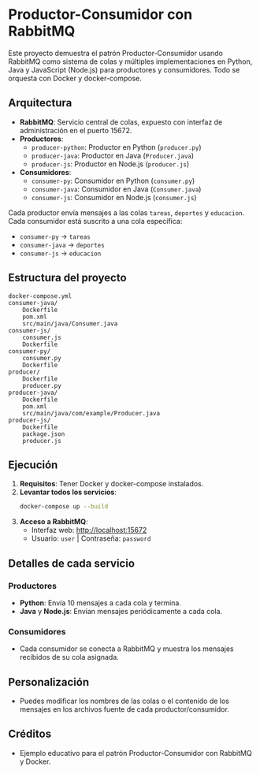 # Productor-Consumidor con RabbitMQ

Este proyecto demuestra el patrón Productor-Consumidor usando RabbitMQ como sistema de colas y múltiples implementaciones en Python, Java y JavaScript (Node.js) para productores y consumidores. Todo se orquesta con Docker y docker-compose.

## Arquitectura

- **RabbitMQ**: Servicio central de colas, expuesto con interfaz de administración en el puerto 15672.
- **Productores**:
  - `producer-python`: Productor en Python (`producer.py`)
  - `producer-java`: Productor en Java (`Producer.java`)
  - `producer-js`: Productor en Node.js (`producer.js`)
- **Consumidores**:
  - `consumer-py`: Consumidor en Python (`consumer.py`)
  - `consumer-java`: Consumidor en Java (`Consumer.java`)
  - `consumer-js`: Consumidor en Node.js (`consumer.js`)

Cada productor envía mensajes a las colas `tareas`, `deportes` y `educacion`. Cada consumidor está suscrito a una cola específica:
- `consumer-py` → `tareas`
- `consumer-java` → `deportes`
- `consumer-js` → `educacion`

## Estructura del proyecto

```
docker-compose.yml
consumer-java/
    Dockerfile
    pom.xml
    src/main/java/Consumer.java
consumer-js/
    consumer.js
    Dockerfile
consumer-py/
    consumer.py
    Dockerfile
producer/
    Dockerfile
    producer.py
producer-java/
    Dockerfile
    pom.xml
    src/main/java/com/example/Producer.java
producer-js/
    Dockerfile
    package.json
    producer.js
```

## Ejecución

1. **Requisitos**: Tener Docker y docker-compose instalados.
2. **Levantar todos los servicios**:
   ```sh
   docker-compose up --build
   ```
3. **Acceso a RabbitMQ**:
   - Interfaz web: [http://localhost:15672](http://localhost:15672)
   - Usuario: `user` | Contraseña: `password`

## Detalles de cada servicio

### Productores
- **Python**: Envía 10 mensajes a cada cola y termina.
- **Java** y **Node.js**: Envían mensajes periódicamente a cada cola.

### Consumidores
- Cada consumidor se conecta a RabbitMQ y muestra los mensajes recibidos de su cola asignada.

## Personalización
- Puedes modificar los nombres de las colas o el contenido de los mensajes en los archivos fuente de cada productor/consumidor.

## Créditos
- Ejemplo educativo para el patrón Productor-Consumidor con RabbitMQ y Docker.
